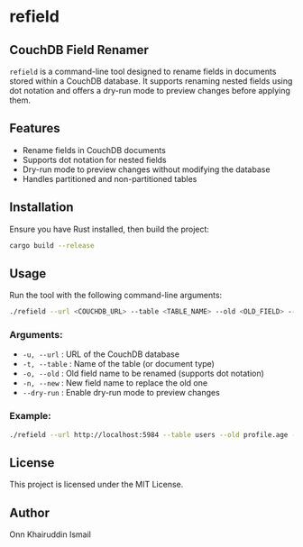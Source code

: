 # refield

## CouchDB Field Renamer

`refield` is a command-line tool designed to rename fields in documents stored within a CouchDB database. It supports renaming nested fields using dot notation and offers a dry-run mode to preview changes before applying them.

## Features
- Rename fields in CouchDB documents
- Supports dot notation for nested fields
- Dry-run mode to preview changes without modifying the database
- Handles partitioned and non-partitioned tables

## Installation
Ensure you have Rust installed, then build the project:
```sh
cargo build --release
```

## Usage
Run the tool with the following command-line arguments:
```sh
./refield --url <COUCHDB_URL> --table <TABLE_NAME> --old <OLD_FIELD> --new <NEW_FIELD> [--dry-run]
```

### Arguments:
- `-u, --url`       : URL of the CouchDB database
- `-t, --table`     : Name of the table (or document type)
- `-o, --old`       : Old field name to be renamed (supports dot notation)
- `-n, --new`       : New field name to replace the old one
- `--dry-run`       : Enable dry-run mode to preview changes

### Example:
```sh
./refield --url http://localhost:5984 --table users --old profile.age --new profile.birth_year --dry-run
```

## License
This project is licensed under the MIT License.

## Author
Onn Khairuddin Ismail

